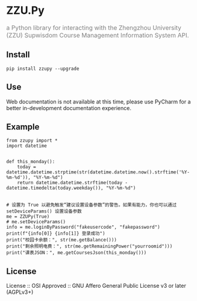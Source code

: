 # ZZU.Py
<font color=gray size=3>a Python library for interacting with the Zhengzhou University (ZZU) Supwisdom Course Management Information System API.</font>

## Install

```shell
pip install zzupy --upgrade
```

## Use

Web documentation is not available at this time, please use PyCharm for a better in-development documentation experience.

## Example

```Py
from zzupy import *
import datetime


def this_monday():
    today = datetime.datetime.strptime(str(datetime.datetime.now().strftime('%Y-%m-%d')), "%Y-%m-%d")
    return datetime.datetime.strftime(today - datetime.timedelta(today.weekday()), "%Y-%m-%d")


# 设置为 True 以避免触发“建议设置设备参数”的警告。如果有能力，你也可以通过 setDeviceParams() 设置设备参数
me = ZZUPy(True)
# me.setDeviceParams()
info = me.loginByPassword("fakeusercode", "fakepassword")
print(f"{info[0]} {info[1]} 登录成功")
print("校园卡余额：", str(me.getBalance()))
print("剩余照明电费：", str(me.getRemainingPower("yourroomid")))
print("课表JSON：", me.getCoursesJson(this_monday()))
```

## License

License :: OSI Approved :: GNU Affero General Public License v3 or later (AGPLv3+)